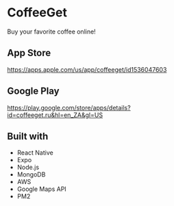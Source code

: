 # CoffeeGet
Buy your favorite coffee online!

## App Store
https://apps.apple.com/us/app/coffeeget/id1536047603

## Google Play
https://play.google.com/store/apps/details?id=coffeeget.ru&hl=en_ZA&gl=US

## Built with
- React Native
- Expo
- Node.js
- MongoDB
- AWS
- Google Maps API
- PM2

